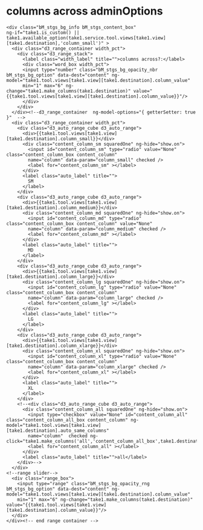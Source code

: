 # columns across adminOptions 

	<div class="bM_stgs_bg_info bM_stgs_content_box" 
	ng-if="take1.is_custom() || take1.available_option(take1.service.tool.views[take1.view][take1.destination],'column_small')" >
	  <div class="d3_range_container width_pct">
		<div class="d3_range_stack">
		  <label class="width_label" title="">columns across?:</label>
		  <div class="word_box width_pct">
		  <input type="number" class="bM_stgs_bg_opacity_nbr bM_stgs_bg_option" data-dest="content" ng-model="take1.tool.views[take1.view][take1.destination].column_value"
		  min="1" max="6" ng-change="take1.make_columns(take1.destination)" value="{{take1.tool.views[take1.view][take1.destination].column_value}}"/>
		  </div>
		</div>
	  </div><!--d3_range_container  ng-model-options="{ getterSetter: true }"  -->
	  <div class="d3_range_container width_pct">
		<div class="d3_auto_range_cube d3_auto_range">
		  <div>{{take1.tool.views[take1.view][take1.destination].column_small}}</div>
		  <div class="content_column_sm squaredOne" ng-hide="show.on">
			<input id="content_column_sm" type="radio" value="None" class="content_column_box content_column"
			name="column" data-param="column_small" checked />
			<label for="content_column_sm" ></label>
		  </div>
		  <label class="auto_label" title="">
			SM
		  </label>
		</div>
		<div class="d3_auto_range_cube d3_auto_range">
		  <div>{{take1.tool.views[take1.view][take1.destination].column_medium}}</div>
		  <div class="content_column_md squaredOne" ng-hide="show.on">
			<input id="content_column_md" type="radio" class="content_column_box content_column" value="None"
			name="column" data-param="column_medium" checked />
			<label for="content_column_md" ></label>
		  </div>
		  <label class="auto_label" title="">
			MD
		  </label>
		</div>
		<div class="d3_auto_range_cube d3_auto_range">
		  <div>{{take1.tool.views[take1.view][take1.destination].column_large}}</div>
		  <div class="content_column_lg squaredOne" ng-hide="show.on">
			<input id="content_column_lg" type="radio" value="None" class="content_column_box content_column"
			name="column" data-param="column_large" checked />
			<label for="content_column_lg" ></label>
		  </div>
		  <label class="auto_label" title="">
			LG
		  </label>
		</div>
		<div class="d3_auto_range_cube d3_auto_range">
		  <div>{{take1.tool.views[take1.view][take1.destination].column_xlarge}}</div>
		  <div class="content_column_xl squaredOne" ng-hide="show.on">
			<input id="content_column_xl" type="radio" value="None" class="content_column_box content_column"
			name="column" data-param="column_xlarge" checked />
			<label for="content_column_xl" ></label>
		  </div>
		  <label class="auto_label" title="">
			XL
		  </label>
		</div>
		<!--<div class="d3_auto_range_cube d3_auto_range">
		  <div class="content_column_all squaredOne" ng-hide="show.on">
			<input type="checkbox" value="None" id="content_column_all" class="content_column_all_box content_column" ng-model="take1.tool.views[take1.view][take1.destination].auto_same_columns"
			name="column"  checked ng-click="take1.make_columns('all','content_column_all_box',take1.destination)"/>
			<label for="content_column_all" ></label>
		  </div>
		  <label class="auto_label" title="">all</label>
		</div>-->
	  </div>
	<!--range slider-->
	  <div class="range_box">
		<input type="range" class="bM_stgs_bg_opacity_rng bM_stgs_bg_option" data-dest="content" ng-model="take1.tool.views[take1.view][take1.destination].column_value"
		min="1" max="6" ng-change="take1.make_columns(take1.destination)" value="{{take1.tool.views[take1.view][take1.destination].column_value}}"/>
	  </div>
	</div><!-- end range container -->